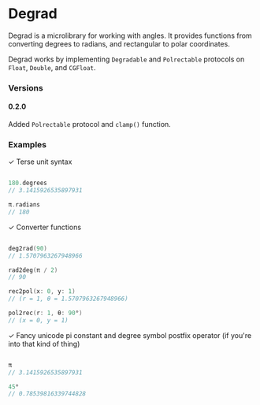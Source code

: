 # Degrad

Degrad is a microlibrary for working with angles. It provides functions from converting degrees to radians, and rectangular to polar coordinates.

Degrad works by implementing `Degradable` and `Polrectable` protocols on `Float`, `Double`, and `CGFloat`.

### Versions

#### 0.2.0

Added `Polrectable` protocol and `clamp()` function.

### Examples

✓ Terse unit syntax

```swift

180.degrees
// 3.1415926535897931

π.radians
// 180

```

✓ Converter functions

```swift

deg2rad(90)
// 1.5707963267948966

rad2deg(π / 2)
// 90

rec2pol(x: 0, y: 1)
// (r = 1, θ = 1.5707963267948966)

pol2rec(r: 1, θ: 90°)
// (x = 0, y = 1)

```

✓ Fancy unicode pi constant and degree symbol postfix operator (if you're into that kind of thing)

```swift

π
// 3.1415926535897931

45°
// 0.78539816339744828

```
